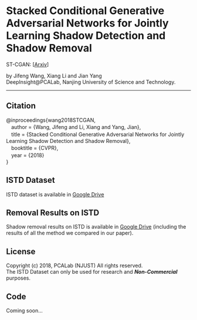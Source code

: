 
Stacked Conditional Generative Adversarial Networks for Jointly Learning Shadow Detection and Shadow Removal
========
ST-CGAN: [[Arxiv](https://arxiv.org/abs/1712.02478)]  

by Jifeng Wang, Xiang Li and Jian Yang  
DeepInsight@PCALab, Nanjing University of Science and Technology.  

****
## Citation
@inproceedings{wang2018STCGAN,  
　author = {Wang, Jifeng and Li, Xiang and Yang, Jian},  
　title = {Stacked Conditional Generative Adversarial Networks for Jointly Learning Shadow Detection and Shadow Removal},  
　booktitle = {CVPR},  
　year = {2018}  
}
## ISTD Dataset
ISTD dataset is available in [Google Drive](https://drive.google.com/file/d/1I0qw-65KBA6np8vIZzO6oeiOvcDBttAY/view)
## Removal Results on ISTD
Shadow removal results on ISTD is available in [Google Drive](https://drive.google.com/drive/folders/1gNEZVoNk-0F_MzhXdqkd03f_aRhzurbg?usp=sharing)  (including the results of all the method we compared in our paper).

## License
Copyright (c) 2018, PCALab (NJUST) All rights reserved.  
The ISTD Dataset can only be used for research and ___Non-Commercial___ purposes.

## Code
Coming soon...
